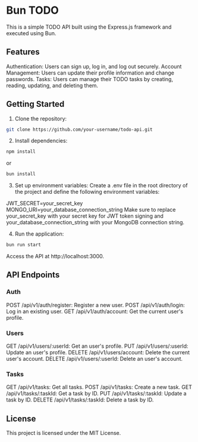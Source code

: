# Bun TODO
This is a simple TODO API built using the Express.js framework and executed using Bun.

## Features
Authentication: Users can sign up, log in, and log out securely.
Account Management: Users can update their profile information and change passwords.
Tasks: Users can manage their TODO tasks by creating, reading, updating, and deleting them.

## Getting Started
1. Clone the repository:

```bash
git clone https://github.com/your-username/todo-api.git
```

2. Install dependencies:

```bash
npm install
```
or

```bash
bun install
```

3. Set up environment variables:
Create a .env file in the root directory of the project and define the following environment variables:

JWT_SECRET=your_secret_key
MONGO_URI=your_database_connection_string
Make sure to replace your_secret_key with your secret key for JWT token signing and your_database_connection_string with your MongoDB connection string.

4. Run the application:

```bash
bun run start
```
Access the API at http://localhost:3000.

## API Endpoints

### Auth
POST /api/v1/auth/register: Register a new user.
POST /api/v1/auth/login: Log in an existing user.
GET /api/v1/auth/account: Get the current user's profile.

### Users
GET /api/v1/users/:userId: Get an user's profile.
PUT /api/v1/users/:userId: Update an user's profile.
DELETE /api/v1/users/account: Delete the current user's account.
DELETE /api/v1/users/:userId: Delete an user's account.

### Tasks
GET /api/v1/tasks: Get all tasks.
POST /api/v1/tasks: Create a new task.
GET /api/v1/tasks/:taskId: Get a task by ID.
PUT /api/v1/tasks/:taskId: Update a task by ID.
DELETE /api/v1/tasks/:taskId: Delete a task by ID.

## License
This project is licensed under the MIT License.
